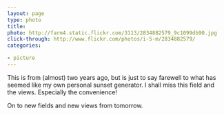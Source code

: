```yaml
---
layout: page
type: photo
title: 
photo: http://farm4.static.flickr.com/3113/2834882579_9c1099db90.jpg
click-through: http://www.flickr.com/photos/i-5-m/2834882579/
categories: 

- picture
---
```

This is from (almost) two years ago, but is just to say farewell to what has seemed like my own personal sunset generator. I shall miss this field and the views. Especially the convenience!

On to new fields and new views from tomorrow.
